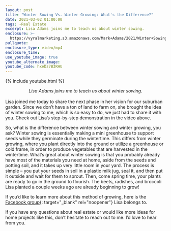 ```yaml
---
layout: post
title: "Winter Sowing Vs. Winter Growing: What's the Difference?"
date: 2021-03-02 01:00:00
tags: -Real Estate
excerpt: Lisa Adams joins me to teach us about winter sowing.
enclosure: >-
  https://vyralmarketing.s3.amazonaws.com/Mark+Adams/2021/Winter+Sowing+vs+Winter+Growing+What's+the+difference.mp4
pullquote:
enclosure_type: video/mp4
enclosure_time:
use_youtube_image: true
youtube_alternate_image: 
youtube_code: hxeDz7B3RHU
---
```

{% include youtube.html %}


<center><em>Lisa Adams joins me to teach us about winter sowing.</em></center>
<br>
Lisa joined me today to share the next phase in her vision for our suburban garden. Since we don’t have a ton of land to farm on, she brought the idea of winter sowing to me, which is so easy to do, we just had to share it with you. Check out Lisa’s step-by-step demonstration in the video above.
 

So, what is the difference between winter sowing and winter growing, you ask? Winter sowing is essentially making a mini greenhouse to support seeds while they germinate during the wintertime. This differs from winter growing, where you plant directly into the ground or utilize a greenhouse or cold frame, in order to produce vegetables that are harvested in the wintertime. What’s great about winter sowing is that you probably already have most of the materials you need at home, aside from the seeds and potting soil, and it takes up very little room in your yard. The process is simple – you put your seeds in soil in a plastic milk jug, seal it, and then put it outside and wait for them to sprout. Then, come spring time, your plants are ready to go in the ground to flourish. The beets, radishes, and broccoli Lisa planted a couple weeks ago are already beginning to grow!

 

If you’d like to learn more about this method of growing, here is the [Facebook group](https://www.facebook.com/groups/WinterSowing.VegGardeningWithSheryl/?ref=share){: target="_blank" rel="noopener"} Lisa belongs to.

 

If you have any questions about real estate or would like more ideas for home projects like this, don’t hesitate to reach out to me. I’d love to hear from you.
